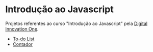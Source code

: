 # Introdução ao Javascript

Projetos referentes ao curso "Introdução ao Javascript" pela [Digital Innovation One](https://digitalinnovation.one/).

- [To-do List](https://github.com/ericcastroc/Dio-Bootcamp-FullStack/tree/main/Spread%20Fullstack%20Developer/Modulo%20Javascript/Introdu%C3%A7%C3%A3o%20ao%20JavaScript/To-do%20List)
- [Contador](https://github.com/ericcastroc/Dio-Bootcamp-FullStack/tree/main/Spread%20Fullstack%20Developer/Modulo%20Javascript/Introdu%C3%A7%C3%A3o%20ao%20JavaScript/Contador)
